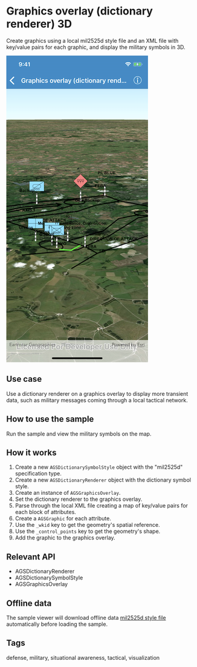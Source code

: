 # Graphics overlay (dictionary renderer) 3D

Create graphics using a local mil2525d style file and an XML file with key/value pairs for each graphic, and display the military symbols in 3D.

![Image of dictionary renderer graphics overlay](dictionary-renderer-graphics-overlay.png)

## Use case

Use a dictionary renderer on a graphics overlay to display more transient data, such as military messages coming through a local tactical network.

## How to use the sample

Run the sample and view the military symbols on the map.

## How it works

1. Create a new `AGSDictionarySymbolStyle` object with the "mil2525d" specification type.
2. Create a new `AGSDictionaryRenderer` object with the dictionary symbol style.
3. Create an instance of `AGSGraphicsOverlay`.
4. Set the  dictionary renderer to the graphics overlay.
5. Parse through the local XML file creating a map of key/value pairs for each block of attributes.
6. Create a `AGSGraphic` for each attribute.
7. Use the `_wkid` key to get the geometry's spatial reference.
8. Use the `_control_points` key to get the geometry's shape.
9. Add the graphic to the graphics overlay.

## Relevant API

* AGSDictionaryRenderer
* AGSDictionarySymbolStyle
* AGSGraphicsOverlay

## Offline data

The sample viewer will download offline data [mil2525d style file](https://www.arcgis.com/home/item.html?id=e34835bf5ec5430da7cf16bb8c0b075c) automatically before loading the sample.

## Tags

defense, military, situational awareness, tactical, visualization
